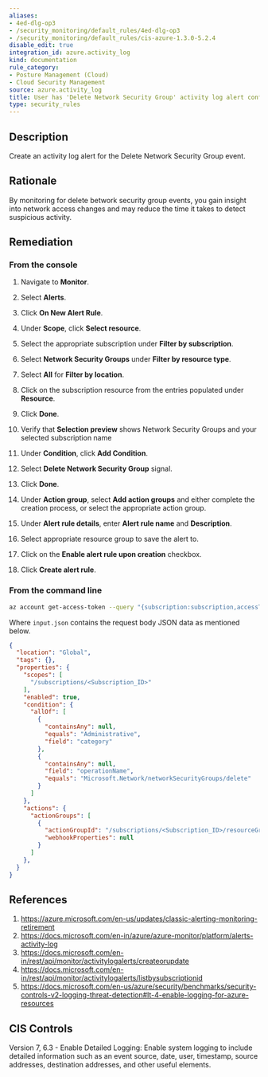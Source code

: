 ```yaml
---
aliases:
- 4ed-dlg-op3
- /security_monitoring/default_rules/4ed-dlg-op3
- /security_monitoring/default_rules/cis-azure-1.3.0-5.2.4
disable_edit: true
integration_id: azure.activity_log
kind: documentation
rule_category:
- Posture Management (Cloud)
- Cloud Security Management
source: azure.activity_log
title: User has 'Delete Network Security Group' activity log alert configured
type: security_rules
---
```


## Description

Create an activity log alert for the Delete Network Security Group event.

## Rationale

By monitoring for delete betwork security group events, you gain insight into network access changes and may reduce the time it takes to detect suspicious activity.

## Remediation

### From the console

1. Navigate to **Monitor**. 
2. Select **Alerts**.
3. Click **On New Alert Rule**.
4. Under **Scope**, click **Select resource**. 
5. Select the appropriate subscription under **Filter by subscription**. 
6. Select **Network Security Groups** under **Filter by resource type**. 
7. Select **All** for **Filter by location**. 
8. Click on the subscription resource from the entries populated under **Resource**. 
9. Click **Done**. 
10. Verify that **Selection preview** shows Network Security Groups and your selected subscription name 
11. Under **Condition**, click **Add Condition**.
12. Select **Delete Network Security Group** signal. 
13. Click **Done**. 
14. Under **Action group**, select **Add action groups** and either complete the creation process, or select the appropriate action group. 
15. Under **Alert rule details**, enter **Alert rule name** and **Description**.
16. Select appropriate resource group to save the alert to. 
17. Click on the **Enable alert rule upon creation** checkbox.

18. Click **Create alert rule**.

### From the command line

```bash
az account get-access-token --query "{subscription:subscription,accessToken:accessToken}" --out tsv | xargs -L1 bash -c 'curl -X PUT -H "Authorization: Bearer $1" -H "Content-Type: application/json" https://management.azure.com/subscriptions/$0/resourceGroups/<Resource_Group_ To_Create_Alert_In>/providers/microsoft.insights/activityLogAlerts/<Unique_Alert _Name>?api-version=2017-04-01 -d@"input.json"'
```

Where `input.json` contains the request body JSON data as mentioned below.

```json
{
  "location": "Global",
  "tags": {},
  "properties": {
    "scopes": [
      "/subscriptions/<Subscription_ID>"
    ],
    "enabled": true,
    "condition": {
      "allOf": [
        {
          "containsAny": null,
          "equals": "Administrative",
          "field": "category"
        },
        {
          "containsAny": null,
          "field": "operationName",
          "equals": "Microsoft.Network/networkSecurityGroups/delete"
        }
      ]
    },
    "actions": {
      "actionGroups": [
        {
          "actionGroupId": "/subscriptions/<Subscription_ID>/resourceGroups/<Resource_Group_For_Alert_Gr oup>/providers/microsoft.insights/actionGroups/<Alert_Group>",
          "webhookProperties": null
        }
      ]
    },
  }
}
```

## References


1. https://azure.microsoft.com/en-us/updates/classic-alerting-monitoring-retirement 
2. https://docs.microsoft.com/en-in/azure/azure-monitor/platform/alerts-activity-log 
3. https://docs.microsoft.com/en-in/rest/api/monitor/activitylogalerts/createorupdate 
4. https://docs.microsoft.com/en-in/rest/api/monitor/activitylogalerts/listbysubscriptionid 
5. https://docs.microsoft.com/en-us/azure/security/benchmarks/security-controls-v2-logging-threat-detection#lt-4-enable-logging-for-azure-resources

## CIS Controls

Version 7, 6.3 - Enable Detailed Logging: Enable system logging to include detailed information such as an event source, date, user, timestamp, source addresses, destination addresses, and other useful elements.
